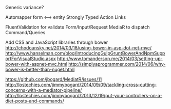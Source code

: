 
Generic variance?

Automapper form <--> entity
Strongly Typed Action Links

FluentValidation for validate Form/Input/Request
MediaR to dispatch Command/Queries

Add CSS and JavaScript libraries through bower
	http://chodounsky.net/2014/03/18/using-bower-in-asp-dot-net-mvc/
	http://www.hanselman.com/blog/IntroducingGulpGruntBowerAndNpmSupportForVisualStudio.aspx
	http://www.tomanderson.me/2014/03/setting-up-bower-with-aspnet-mvc.html
	http://simplyaprogrammer.com/2014/06/why-bower-is-better-than-nuget.html

https://github.com/jbogard/MediatR/issues/11
http://lostechies.com/jimmybogard/2014/09/09/tackling-cross-cutting-concerns-with-a-mediator-pipeline/
http://lostechies.com/jimmybogard/2013/12/19/put-your-controllers-on-a-diet-posts-and-commands/
        